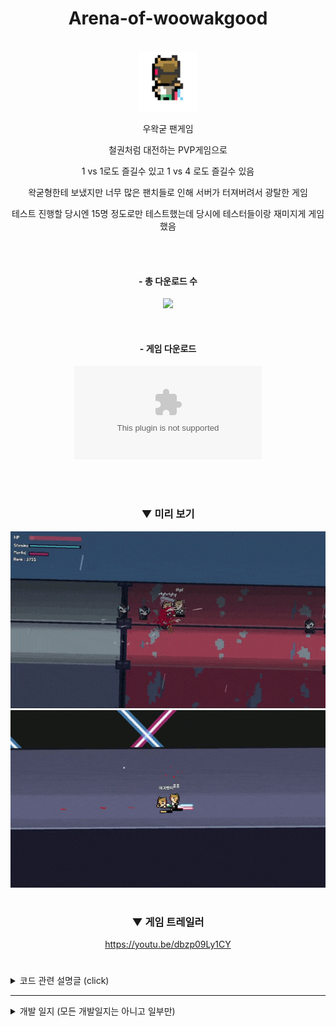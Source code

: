<div align="center">
  
# Arena-of-woowakgood

</br>
  
<img src = "imgs/icon1.png" width = "96px">
  
</br>

우왁굳 팬게임

철권처럼 대전하는 PVP게임으로

1 vs 1로도 즐길수 있고 1 vs 4 로도 즐길수 있음

왁굳형한테 보냈지만 너무 많은 팬치들로 인해 서버가 터져버려서 광탈한 게임

테스트 진행할 당시엔 15명 정도로만 테스트했는데 당시에 테스터들이랑 재미지게 게임 했음

</br></br>

#### - 총 다운로드 수

![](https://img.shields.io/github/downloads/ABER1047/Arena-of-woowakgood/total?color=74b0ff)

</br>

#### - 게임 다운로드 

[![](https://img.shields.io/github/downloads/ABER1047/Arena-of-woowakgood/alpha-2.22/Arena_of_Woowakgood.zip?color=2066ff&label=DOWNLOAD&style=for-the-badge)](https://github.com/ABER1047/Arena-of-woowakgood/releases/download/alpha-2.22/Arena_of_Woowakgood.zip)

</br></br>

### ▼ 미리 보기

![preview_1](imgs/preview_1.gif)
![preview_2](imgs/preview_2.gif)

#

### ▼ 게임 트레일러

https://youtu.be/dbzp09Ly1CY

#

</div>



<details>
<summary>코드 관련 설명글 (click)</summary>

---------------------------------


<details>
<summary>초대 코드 시스템 (초대 코드를 통해 상대 서버로 접속하는 기능)</summary>

-------------

서버 오픈한 사람쪽에서 초대코드를 게임 내에서 발급한뒤에,

들어오는 사람한테 전해주고, 그 코드를 입력해서 들어오는 방식

![preview_4](preview_0.gif)

#



<details>
<summary>멀티 플레이 시스템</summary>

-------------

이모티콘을 보내거나, 채팅을 보내거나, 플레이어를 서버에서 추방시키거나 채팅 금지 시키는 등등...

부가적인 기능이 달린 멀티플레이 시스템

![preview_5](preview_1.gif)

![preview_6](preview_2.gif)


---------------------------------

</details></details></details>

---------------------------------


<details>
<summary>개발 일지 (모든 개발일지는 아니고 일부만)</summary>

---------------------------------


https://cafe.naver.com/steamindiegame/3113686

https://cafe.naver.com/steamindiegame/3143541


---------------------------------
